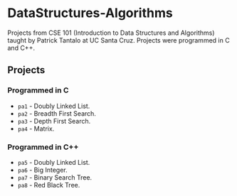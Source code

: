 # DataStructures-Algorithms
Projects from CSE 101 (Introduction to Data Structures and Algorithms) taught by Patrick Tantalo at UC Santa Cruz. Projects were programmed in C and C++.

## Projects
### Programmed in C
* `pa1` - Doubly Linked List.
* `pa2` - Breadth First Search.
* `pa3` - Depth First Search.
* `pa4` - Matrix.
### Programmed in C++
* `pa5` - Doubly Linked List.
* `pa6` - Big Integer.
* `pa7` - Binary Search Tree.
* `pa8` - Red Black Tree.
